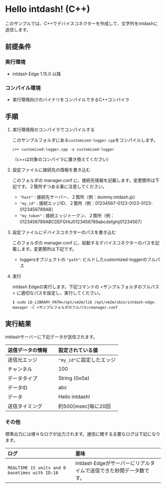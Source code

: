 Hello intdash! (C++)
====================

このサンプルでは、C++でデバイスコネクターを作成して、文字列をintdashに送信します。

## 前提条件

### 実行環境
- intdash Edge 1.15.0 以降

### コンパイル環境
- 実行環境向けのバイナリをコンパイルできるC++コンパイラ

## 手順

1. 実行環境用のコンパイラでコンパイルする

    このサンプルフォルダにある`customized-logger.cpp`をコンパイルします。
    ```
    c++ customized-logger.cpp -o customized-logger
    ``` 
    （c++は対象のコンパイラに置き換えてください）

2. 設定ファイルに接続先の情報を書き込む

    このフォルダの manager.conf に、接続先情報を記載します。変更箇所は下記です。２箇所ずつある事に注意してください。
    
    - `"host"` : 接続先サーバー、２箇所（例：dummy.intdash.jp）
    - `"my_id"` : 接続エッジID、２箇所（例：01234567-0123-0123-0123-0123456789AB）
    - `"my_token"` : 接続エッジトークン、２箇所（例：0123456789ABCDEFGHIJ0123456789abcdefghij01234567）

3. 設定ファイルにデバイスコネクターのパスを書き込む

    このフォルダの manager.conf に、起動するデバイスコネクターのパスを記載します。変更箇所は下記です。

    - loggersオブジェクトの `"path"`: ビルドしたcustomized-loggerのフルパス

4. 実行

    intdash Edgeの実行します。下記コマンドの <サンプルフォルダのフルパス> に適切なパスを設定し、実行してください。

    ```
    $ sudo LD_LIBRARY_PATH=/opt/vm2m/lib /opt/vm2m/sbin/intdash-edge-manager -C <サンプルフォルダのフルパス>/manager.conf
    ```

## 実行結果

intdashサーバーに下記データが送信されます。

| 送信データの情報    　| 設定されている値          |
|:-------------------|:-----------------------|
| 送信元エッジ         | `"my_id"`に設定したエッジ |
| チャンネル           | 100                    |
| データタイプ         | String (0x0a)          |
| データID            | abc                    |
| データ              | Hello intdash!         |
| 送信タイミング       | 約500[msec]毎に20回     |


### その他

標準出力には様々なログが出力されます。通信に関する主要なログは下記になります。

| ログ                                                 | 意味                                                                              |
|:----------------------------------------------------|:----------------------------------------------------------------------------------|
| `REALTIME 15 units and 0 basetimes with ID:10`      | intdash Edgeがサーバーにリアルタイムで送信できた秒間データ数です。                          |
